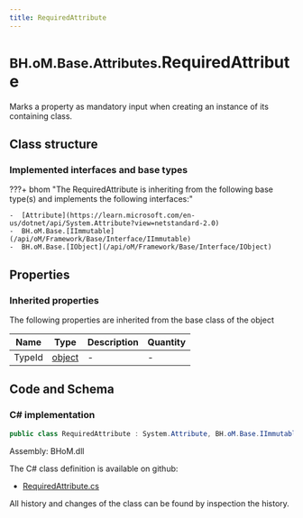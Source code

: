 ```yaml
---
title: RequiredAttribute
---
```


# <small>BH.oM.Base.Attributes.</small>**RequiredAttribute**

Marks a property as mandatory input when creating an instance of its containing class.

## Class structure

### Implemented interfaces and base types

???+ bhom "The RequiredAttribute is inheriting from the following base type(s) and implements the following interfaces:"

    -  [Attribute](https://learn.microsoft.com/en-us/dotnet/api/System.Attribute?view=netstandard-2.0)
    -  BH.oM.Base.[IImmutable](/api/oM/Framework/Base/Interface/IImmutable)
    -  BH.oM.Base.[IObject](/api/oM/Framework/Base/Interface/IObject)


## Properties

### Inherited properties
The following properties are inherited from the base class of the object

| Name             | Type             | Description      | Quantity         |
|------------------|------------------|------------------|------------------|
| TypeId | [object](https://learn.microsoft.com/en-us/dotnet/api/System.Object?view=netstandard-2.0) | - | - |


## Code and Schema

### C# implementation

``` C# title="C#"
public class RequiredAttribute : System.Attribute, BH.oM.Base.IImmutable, BH.oM.Base.IObject
```

Assembly: BHoM.dll

The C# class definition is available on github:

- [RequiredAttribute.cs](https://github.com/BHoM/BHoM/blob/develop/BHoM/Attributes\RequiredAttribute.cs)

All history and changes of the class can be found by inspection the history.
